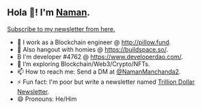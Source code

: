 ## Hola 👋! I'm [Naman](https://twitter.com/NamanManchanda2).
[Subscribe to my newsletter from here.](http://namanmanchanda.substack.com)

- 🔭 I work as a Blockchain engineer @ http://pillow.fund.
- 🦄 Also hangout with homies @ https://buildspace.so/.
- ₿ I'm developer #4762 @ https://www.developerdao.com/.
- 🌱 I’m exploring Blockchain/Web3/Crypto/NFTs.
- 📫 How to reach me: Send a DM at [@NamanManchanda2](https://twitter.com/NamanManchanda2).
- ⚡ Fun fact: I'm poor but write a newsletter named [Trillion Dollar Newsletter](https://namanmanchanda.substack.com).
- 😄 Pronouns: He/Him

